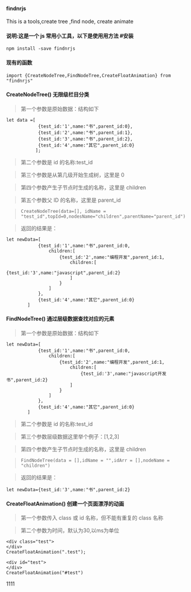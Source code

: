 #### findnrjs

This is a tools,create tree ,find node, create animate

#### 说明:这是一个 js 常用小工具，以下是使用用方法 #安装

`npm install -save findnrjs`

#### 现有的函数

`import {CreateNodeTree,FindNodeTree,CreateFloatAnimation} from "findnrjs"`

#### CreateNodeTree() 无限级栏目分类

> 第一个参数是原始数据：结构如下

```
let data =[
            {test_id:'1',name:"书",parent_id:0},
            {test_id:'2',name:"书",parent_id:1},
            {test_id:'3',name:"书",parent_id:2},
            {test_id:'4',name:"其它",parent_id:0}
           ];
```

> 第二个参数是 id 的名称:test_id

> 第三个参数是从第几级开始生成树，这里是 0

> 第四个参数产生子节点时生成的名称，这里是 children

> 第五个参数父 ID 的名称，这里是 parent_id

> `CreateNodeTree(data=[], idName = "test_id",topId=0,nodesName="children",parentName="parent_id")`

> 返回的结果是：

```
let newData=[
            {test_id:'1',name:"书",parent_id:0,
                children:[
                    {test_id:'2',name:"编程开发",parent_id:1,
                        children:[
                            {test_id:'3',name:"javascript",parent_id:2}
                        ]
                    }
                ]
            },
            {test_id:'4',name:"其它",parent_id:0}
        ]
```

#### FindNodeTree() 通过层级数据查找对应的元素

> 第一个参数是原始数据：结构如下

```
let newData=[
            {test_id:'1',name:"书",parent_id:0,
                children:[
                    {test_id:'2',name:"编程开发",parent_id:1,
                        children:[
                            {test_id:'3',name:"javascript开发书",parent_id:2}
                        ]
                    }
                ]
            },
            {test_id:'4',name:"其它",parent_id:0}
        ]
```

> 第二个参数是 id 的名称:test_id

> 第三个参数层级数据这里举个例子：[1,2,3]

> 第四个参数产生子节点时生成的名称，这里是 children

> `FindNodeTree(data = [],idName = "",idArr = [],nodeName = "children")`

> 返回的结果是：

```
let newData={test_id:'3',name:"书",parent_id:2}
```

#### CreateFloatAnimation() 创建一个页面漂浮的动画

> 第一个参数传入 class 或 id 名称，但不能有重复的 class 名称

> 第二个参数为时间，默认为30,以ms为单位

```
<div class="test">
</div>
CreateFloatAnimation(".test");
```
```
<div id="test">
</div>
CreateFloatAnimation("#test")
```


1111
